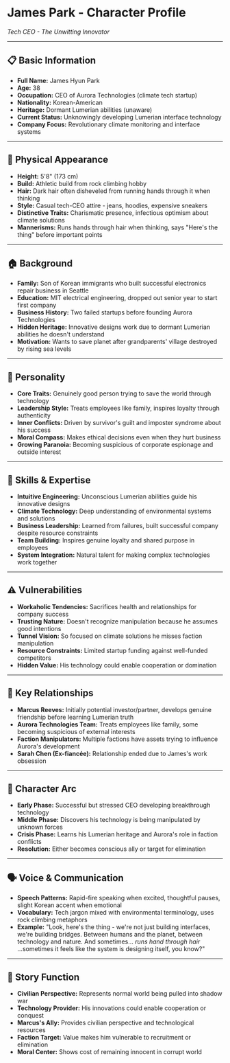 # James Park - Character Profile
*Tech CEO - The Unwitting Innovator*

---

## 📋 **Basic Information**
- **Full Name:** James Hyun Park
- **Age:** 38
- **Occupation:** CEO of Aurora Technologies (climate tech startup)
- **Nationality:** Korean-American
- **Heritage:** Dormant Lumerian abilities (unaware)
- **Current Status:** Unknowingly developing Lumerian interface technology
- **Company Focus:** Revolutionary climate monitoring and interface systems

---

## 👤 **Physical Appearance**
- **Height:** 5'8" (173 cm)
- **Build:** Athletic build from rock climbing hobby
- **Hair:** Dark hair often disheveled from running hands through it when thinking
- **Style:** Casual tech-CEO attire - jeans, hoodies, expensive sneakers
- **Distinctive Traits:** Charismatic presence, infectious optimism about climate solutions
- **Mannerisms:** Runs hands through hair when thinking, says "Here's the thing" before important points

---

## 🏠 **Background**
- **Family:** Son of Korean immigrants who built successful electronics repair business in Seattle
- **Education:** MIT electrical engineering, dropped out senior year to start first company
- **Business History:** Two failed startups before founding Aurora Technologies
- **Hidden Heritage:** Innovative designs work due to dormant Lumerian abilities he doesn't understand
- **Motivation:** Wants to save planet after grandparents' village destroyed by rising sea levels

---

## 🧠 **Personality**
- **Core Traits:** Genuinely good person trying to save the world through technology
- **Leadership Style:** Treats employees like family, inspires loyalty through authenticity
- **Inner Conflicts:** Driven by survivor's guilt and imposter syndrome about his success
- **Moral Compass:** Makes ethical decisions even when they hurt business
- **Growing Paranoia:** Becoming suspicious of corporate espionage and outside interest

---

## 💪 **Skills & Expertise**
- **Intuitive Engineering:** Unconscious Lumerian abilities guide his innovative designs
- **Climate Technology:** Deep understanding of environmental systems and solutions
- **Business Leadership:** Learned from failures, built successful company despite resource constraints
- **Team Building:** Inspires genuine loyalty and shared purpose in employees
- **System Integration:** Natural talent for making complex technologies work together

---

## ⚠️ **Vulnerabilities**
- **Workaholic Tendencies:** Sacrifices health and relationships for company success
- **Trusting Nature:** Doesn't recognize manipulation because he assumes good intentions
- **Tunnel Vision:** So focused on climate solutions he misses faction manipulation
- **Resource Constraints:** Limited startup funding against well-funded competitors
- **Hidden Value:** His technology could enable cooperation or domination

---

## 💞 **Key Relationships**
- **Marcus Reeves:** Initially potential investor/partner, develops genuine friendship before learning Lumerian truth
- **Aurora Technologies Team:** Treats employees like family, some becoming suspicious of external interests
- **Faction Manipulators:** Multiple factions have assets trying to influence Aurora's development
- **Sarah Chen (Ex-fiancée):** Relationship ended due to James's work obsession

---

## 🔄 **Character Arc**
- **Early Phase:** Successful but stressed CEO developing breakthrough technology
- **Middle Phase:** Discovers his technology is being manipulated by unknown forces
- **Crisis Phase:** Learns his Lumerian heritage and Aurora's role in faction conflicts
- **Resolution:** Either becomes conscious ally or target for elimination

---

## 🗣️ **Voice & Communication**
- **Speech Patterns:** Rapid-fire speaking when excited, thoughtful pauses, slight Korean accent when emotional
- **Vocabulary:** Tech jargon mixed with environmental terminology, uses rock climbing metaphors
- **Example:** "Look, here's the thing - we're not just building interfaces, we're building bridges. Between humans and the planet, between technology and nature. And sometimes... *runs hand through hair* ...sometimes it feels like the system is designing itself, you know?"

---

## 🎯 **Story Function**
- **Civilian Perspective:** Represents normal world being pulled into shadow war
- **Technology Provider:** His innovations could enable cooperation or conquest
- **Marcus's Ally:** Provides civilian perspective and technological resources
- **Faction Target:** Value makes him vulnerable to recruitment or elimination
- **Moral Center:** Shows cost of remaining innocent in corrupt world
